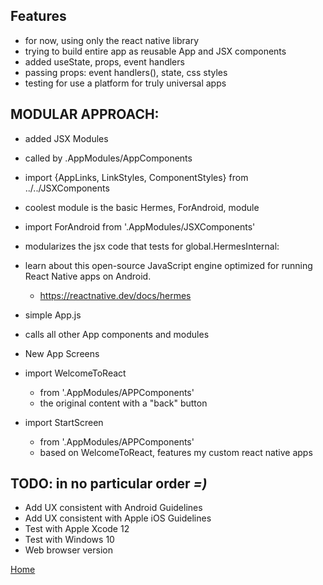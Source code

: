 ## Features
- for now, using only the react native library
- trying to build entire app as reusable App and JSX components
- added useState, props, event handlers
- passing props: event handlers(), state, css styles
- testing for use a platform for truly universal apps

## MODULAR APPROACH:
- added JSX Modules
- called by .AppModules/AppComponents
- import {AppLinks, LinkStyles, ComponentStyles} from ../../JSXComponents

- coolest module is the basic Hermes, ForAndroid, module
- import ForAndroid from '.AppModules/JSXComponents'
- modularizes the jsx code that tests for global.HermesInternal:
- learn about this open-source JavaScript engine optimized for running React Native apps on Android.
  - https://reactnative.dev/docs/hermes

- simple App.js
- calls all other App components and modules

- New App Screens
- import WelcomeToReact
  - from '.AppModules/APPComponents'
  - the original content with a "back" button
- import StartScreen
  - from '.AppModules/APPComponents'
  - based on WelcomeToReact, features my custom react native apps

## TODO: in no particular order *=)*
- Add UX consistent with Android Guidelines
- Add UX consistent with Apple iOS Guidelines
- Test with Apple Xcode 12
- Test with Windows 10
- Web browser version

[Home](./README.md)
